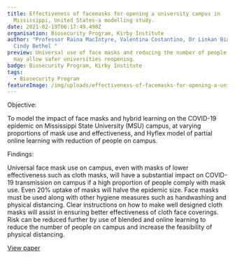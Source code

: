 ```yaml
---
title: Effectiveness of facemasks for opening a university campus in
  Mississippi, United States-a modelling study.
date: 2021-02-19T06:17:49.490Z
organisation: Biosecurity Program, Kirby Institute
author: "Professor Raina MacIntyre, Valentina Costantino, Dr Linkan Bian, Dr
  Cindy Bethel "
preview: Universal use of face masks and reducing the number of people on campus
  may allow safer universities reopening.
badge: Biosecurity Program, Kirby Institute
tags:
  - Biosecurity Program
featureImage: /img/uploads/effectiveness-of-facemasks-for-opening-a-university-campus-in-mississippi-united-states-–-a-modelling-study.jpeg
---
```

Objective: 

To model the impact of face masks and hybrid learning on the COVID-19 epidemic on Mississippi State University (MSU) campus, at varying proportions of mask use and effectiveness, and Hyflex model of partial online learning with reduction of people on campus. 


Findings:

Universal face mask use on campus, even with masks of lower effectiveness such as cloth masks, will have a substantial impact on COVID-19 transmission on campus if a high proportion of people comply with mask use. Even 20% uptake of masks will halve the epidemic size.  Face masks must be used along with other hygiene measures such as handwashing and physical distancing. Clear instructions on how to make well designed cloth masks will assist in ensuring better effectiveness of cloth face coverings. Risk can be reduced further by use of blended and online learning to reduce the number of people on campus and increase the feasibility of physical distancing.

<a href="https://www.tandfonline.com/doi/full/10.1080/07448481.2020.1866579" target="_blank">
View paper
</a>